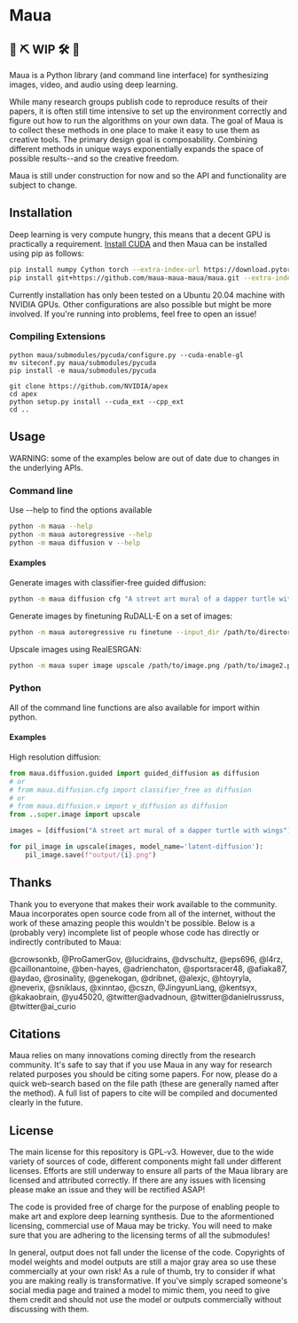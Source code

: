 # Maua

## 👷 ⛏️ WIP 🛠️ 👷

Maua is a Python library (and command line interface) for synthesizing images, video, and audio using deep learning.

While many research groups publish code to reproduce results of their papers, it is often still time intensive to set up the environment correctly and figure out how to run the algorithms on your own data. The goal of Maua is to collect these methods in one place to make it easy to use them as creative tools. The primary design goal is composability. Combining different methods in unique ways exponentially expands the space of possible results--and so the creative freedom.

Maua is still under construction for now and so the API and functionality are subject to change.

## Installation

Deep learning is very compute hungry, this means that a decent GPU is practically a requirement. [Install CUDA](https://developer.nvidia.com/cuda-downloads) and then Maua can be installed using pip as follows: 

```bash
pip install numpy Cython torch --extra-index-url https://download.pytorch.org/whl/cu116
pip install git+https://github.com/maua-maua-maua/maua.git --extra-index-url https://pypi.ngc.nvidia.com --extra-index-url https://download.pytorch.org/whl/cu116
```

Currently installation has only been tested on a Ubuntu 20.04 machine with NVIDIA GPUs. Other configurations are also possible but might be more involved. If you're running into problems, feel free to open an issue!

### Compiling Extensions

```
python maua/submodules/pycuda/configure.py --cuda-enable-gl
mv siteconf.py maua/submodules/pycuda
pip install -e maua/submodules/pycuda

git clone https://github.com/NVIDIA/apex
cd apex
python setup.py install --cuda_ext --cpp_ext 
cd ..
```


## Usage

WARNING: some of the examples below are out of date due to changes in the underlying APIs.

### Command line

Use --help to find the options available
```bash
python -m maua --help
python -m maua autoregressive --help
python -m maua diffusion v --help
```

#### Examples

Generate images with classifier-free guided diffusion:
```bash
python -m maua diffusion cfg "A street art mural of a dapper turtle with wings"
```

Generate images by finetuning RuDALL-E on a set of images:
```bash
python -m maua autoregressive ru finetune --input_dir /path/to/directory/of/images/
```

Upscale images using RealESRGAN:
```bash
python -m maua super image upscale /path/to/image.png /path/to/image2.png /path/to/image3.png --model_name RealESRGAN-pbaylies-hr-paintings
```

### Python

All of the command line functions are also available for import within python.

#### Examples

High resolution diffusion:
```python
from maua.diffusion.guided import guided_diffusion as diffusion
# or 
# from maua.diffusion.cfg import classifier_free as diffusion
# or 
# from maua.diffusion.v import v_diffusion as diffusion
from ..super.image import upscale

images = [diffusion("A street art mural of a dapper turtle with wings") for i in range(5)]

for pil_image in upscale(images, model_name='latent-diffusion'):
    pil_image.save(f"output/{i}.png")
```

## Thanks

Thank you to everyone that makes their work available to the community. Maua incorporates open source code from all of the internet, without the work of these amazing people this wouldn't be possible. Below is a (probably very) incomplete list of people whose code has directly or indirectly contributed to Maua:

@crowsonkb, @ProGamerGov, @lucidrains, @dvschultz, @eps696, @l4rz, @caillonantoine, @ben-hayes, @adrienchaton, @sportsracer48, @afiaka87, @aydao, @rosinality, @genekogan, @dribnet, @alexjc, @htoyryla, @neverix, @sniklaus, @xinntao, @cszn, @JingyunLiang, @kentsyx, @kakaobrain, @yu45020, @twitter@advadnoun, @twitter@danielrussruss, @twitter@ai_curio

## Citations

Maua relies on many innovations coming directly from the research community. It's safe to say that if you use Maua in any way for research related purposes you should be citing some papers. For now, please do a quick web-search based on the file path (these are generally named after the method). A full list of papers to cite will be compiled and documented clearly in the future.

## License

The main license for this repository is GPL-v3. However, due to the wide variety of sources of code, different components might fall under different licenses. Efforts are still underway to ensure all parts of the Maua library are licensed and attributed correctly. If there are any issues with licensing please make an issue and they will be rectified ASAP!

The code is provided free of charge for the purpose of enabling people to make art and explore deep learning synthesis. Due to the aformentioned licensing, commercial use of Maua may be tricky. You will need to make sure that you are adhering to the licensing terms of all the submodules!

In general, output does not fall under the license of the code. Copyrights of model weights and model outputs are still a major gray area so use these commercially at your own risk! As a rule of thumb, try to consider if what you are making really is transformative. If you've simply scraped someone's social media page and trained a model to mimic them, you need to give them credit and should not use the model or outputs commercially without discussing with them.
